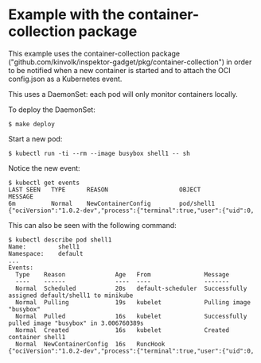 # Example with the container-collection package

This example uses the container-collection package
("github.com/kinvolk/inspektor-gadget/pkg/container-collection") in order to be
notified when a new container is started and to attach the OCI config.json as a
Kubernetes event.

This uses a DaemonSet: each pod will only monitor containers locally.

To deploy the DaemonSet:
```
$ make deploy
```

Start a new pod:
```
$ kubectl run -ti --rm --image busybox shell1 -- sh
```

Notice the new event:
```
$ kubectl get events
LAST SEEN   TYPE      REASON                    OBJECT          MESSAGE
6m          Normal    NewContainerConfig        pod/shell1      {"ociVersion":"1.0.2-dev","process":{"terminal":true,"user":{"uid":0,
```

This can also be seen with the following command:
```
$ kubectl describe pod shell1
Name:         shell1
Namespace:    default
...
Events:
  Type    Reason              Age   From               Message
  ----    ------              ----  ----               -------
  Normal  Scheduled           20s   default-scheduler  Successfully assigned default/shell1 to minikube
  Normal  Pulling             19s   kubelet            Pulling image "busybox"
  Normal  Pulled              16s   kubelet            Successfully pulled image "busybox" in 3.006760389s
  Normal  Created             16s   kubelet            Created container shell1
  Normal  NewContainerConfig  16s   RuncHook           {"ociVersion":"1.0.2-dev","process":{"terminal":true,"user":{"uid":0,
```
